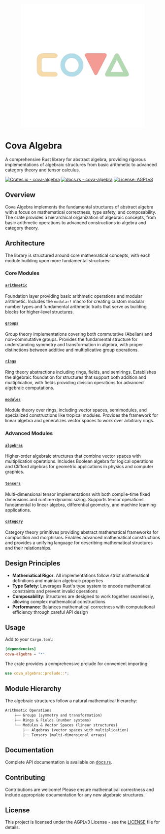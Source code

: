 <p align="center">
  <img src="https://raw.githubusercontent.com/harnesslabs/brand/main/cova/cova.png" alt="Cova Logo" width="400">
</p>

# Cova Algebra

A comprehensive Rust library for abstract algebra, providing rigorous implementations of algebraic structures from basic arithmetic to advanced category theory and tensor calculus.

[![Crates.io - cova-algebra](https://img.shields.io/crates/v/cova-algebra?label=cova-algebra)](https://crates.io/crates/cova-algebra)
[![docs.rs - cova-algebra](https://img.shields.io/docsrs/cova-algebra?label=docs.rs%20cova-algebra)](https://docs.rs/cova-algebra)
[![License: AGPLv3](https://img.shields.io/badge/License-AGPL_v3-blue.svg)](https://www.gnu.org/licenses/agpl-3.0)

## Overview

Cova Algebra implements the fundamental structures of abstract algebra with a focus on mathematical correctness, type safety, and composability. The crate provides a hierarchical organization of algebraic concepts, from basic arithmetic operations to advanced constructions in algebra and category theory.

## Architecture

The library is structured around core mathematical concepts, with each module building upon more fundamental structures:

### Core Modules

#### [`arithmetic`](src/arithmetic/mod.rs)
Foundation layer providing basic arithmetic operations and modular arithmetic. Includes the `modular!` macro for creating custom modular number types and fundamental arithmetic traits that serve as building blocks for higher-level structures.

#### [`groups`](src/groups.rs)
Group theory implementations covering both commutative (Abelian) and non-commutative groups. Provides the fundamental structure for understanding symmetry and transformation in algebra, with proper distinctions between additive and multiplicative group operations.

#### [`rings`](src/rings.rs)
Ring theory abstractions including rings, fields, and semirings. Establishes the algebraic foundation for structures that support both addition and multiplication, with fields providing division operations for advanced algebraic computations.

#### [`modules`](src/modules/mod.rs)
Module theory over rings, including vector spaces, semimodules, and specialized constructions like tropical modules. Provides the framework for linear algebra and generalizes vector spaces to work over arbitrary rings.

### Advanced Modules

#### [`algebras`](src/algebras/mod.rs)
Higher-order algebraic structures that combine vector spaces with multiplication operations. Includes Boolean algebra for logical operations and Clifford algebras for geometric applications in physics and computer graphics.

#### [`tensors`](src/tensors/mod.rs)
Multi-dimensional tensor implementations with both compile-time fixed dimensions and runtime dynamic sizing. Supports tensor operations fundamental to linear algebra, differential geometry, and machine learning applications.

#### [`category`](src/category.rs)
Category theory primitives providing abstract mathematical frameworks for composition and morphisms. Enables advanced mathematical constructions and provides a unifying language for describing mathematical structures and their relationships.

## Design Principles

- **Mathematical Rigor**: All implementations follow strict mathematical definitions and maintain algebraic properties
- **Type Safety**: Leverages Rust's type system to encode mathematical constraints and prevent invalid operations
- **Composability**: Structures are designed to work together seamlessly, allowing complex mathematical constructions
- **Performance**: Balances mathematical correctness with computational efficiency through careful API design

## Usage

Add to your `Cargo.toml`:

```toml
[dependencies]
cova-algebra = "*"
```

The crate provides a comprehensive prelude for convenient importing:

```rust
use cova_algebra::prelude::*;
```

## Module Hierarchy

The algebraic structures follow a natural mathematical hierarchy:

```
Arithmetic Operations
    ├── Groups (symmetry and transformation)
    ├── Rings & Fields (number systems)
    └── Modules & Vector Spaces (linear structures)
        ├── Algebras (vector spaces with multiplication)
        ├── Tensors (multi-dimensional arrays)
```

## Documentation

Complete API documentation is available on [docs.rs](https://docs.rs/cova-algebra).

## Contributing

Contributions are welcome! Please ensure mathematical correctness and include appropriate documentation for any new algebraic structures.

## License

This project is licensed under the AGPLv3 License - see the [LICENSE](../LICENSE) file for details.

